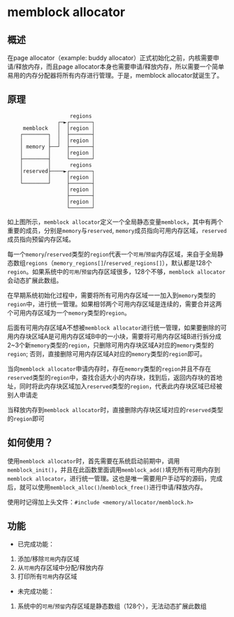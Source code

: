 # memblock allocator

## 概述

在page allocator（example: buddy allocator）正式初始化之前，内核需要申请/释放内存，而且page allocator本身也需要申请/释放内存，所以需要一个简单易用的内存分配器将所有内存进行管理。于是，memblock allocator就诞生了。

## 原理

```
                    regions
                ┌─►┌───────┐
     memblock   │  │region │
    ┌────────┐  │  ├───────┤
    │        │  │  │region │
    │ memory ├──┘  ├───────┤
    │        │     │region │
    ├────────┤     └───────┘
    │        │      regions
    │reserved├────►┌───────┐
    │        │     │region │
    └────────┘     ├───────┤
                   │region │
                   ├───────┤
                   │region │
                   └───────┘
```

如上图所示，`memblock allocator`定义一个全局静态变量`memblock`，其中有两个重要的成员，分别是`memory`与`reserved`, `memory`成员指向可用内存区域，`reserved`成员指向预留内存区域。

每一个`memory`/`reserved`类型的`region`代表一个`可用`/`预留`内存区域，来自于全局静态数组`regions`（`memory_regions[]`/`reserved_regions[]`），默认都是128个`region`。如果系统中的`可用`/`预留`内存区域很多，128个不够，`memblock allocator`会动态扩展此数组。

在早期系统初始化过程中，需要将所有可用内存区域一一加入到`memory`类型的`region`中，进行统一管理。如果相邻两个可用内存区域是连续的，需要合并这两个可用内存区域为一个`memory`类型的`region`。

后面有可用内存区域A不想被`memblock allocator`进行统一管理，如果要删除的可用内存块区域A是可用内存区域B中的一小块，需要将可用内存区域B进行拆分成2~3个新`memory`类型的`region`，只删除可用内存块区域A对应的`memory`类型的`region`; 否则，直接删除可用内存区域A对应的`memory`类型的`region`即可。

当向`memblock allocator`申请内存时，存在`memory`类型的`region`并且不存在`reserved`类型的`region`中，查找合适大小的内存块，找到后，返回内存块的首地址，同时将此内存块区域加入`reserved`类型的`region`，代表此内存块区域已经被别人申请走

当释放内存到`memblock allocator`时，直接删除内存块区域对应的`reserved`类型的`region`即可

## 如何使用？

使用`memblock allocator`时，首先需要在系统启动前期中，调用`memblock_init()`，并且在此函数里面调用`memblock_add()`填充所有可用内存到`memblock allocator`，进行统一管理。这也是唯一需要用户手动写的源码，完成后，就可以使用`memblock_alloc()`/`memblock_free()`进行申请/释放内存。

使用时记得加上头文件：`#include <memory/allocator/memblock.h>`

## 功能

* 已完成功能：

1. 添加/移除`可用`内存区域
2. 从`可用`内存区域中分配/释放内存
3. 打印所有`可用`内存区域

* 未完成功能：

1. 系统中的`可用`/`预留`内存区域是静态数组（128个），无法动态扩展此数组

